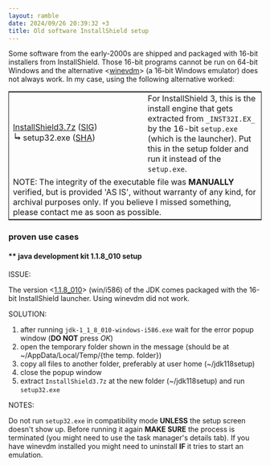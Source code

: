 ```yaml
---
layout: ramble
date: 2024/09/26 20:39:32 +3
title: Old software InstallShield setup
---
```


Some software from the early-2000s are shipped and packaged with 16-bit installers from InstallShield. Those 16-bit programs cannot be run on 64-bit Windows and the alternative &lt;[winevdm](https://github.com/otya128/winevdm)&gt; (a 16-bit Windows emulator) does not always work. In my case, using the following alternative worked:

<table style="border: 1px solid;">
  <tbody>
    <tr>
      <td style="width: 25ch">
        <a href="{% link files/InstallShield3.7z %}" target="_blank">InstallShield3.7z</a> (<a href="{% link files/InstallShield3.7z.sig %}" target="_blank">SIG</a>)
        <br>┕🢒 setup32.exe (<a href="{% link files/setup32.exe.sha256 %}" target="_blank">SHA</a>)
      </td>
      <td>
        For InstallShield 3, this is the install engine that gets extracted from <code>_INST32I.EX_</code> by the 16-bit <code>setup.exe</code> (which is the launcher). Put this in the setup folder and run it instead of the <code>setup.exe</code>.<br>
      </td>
    </tr>
    <tr>
      <td colspan="2">
        NOTE: The integrity of the executable file was <b>MANUALLY</b> verified, but is provided 'AS IS', without warranty of any kind, for archival purposes only. If you believe I missed something, please contact me as soon as possible.
      </td>
    </tr>
  </tbody>
</table>

### proven use cases

#### ** java development kit 1.1.8\_010 setup

ISSUE:

The version &lt;[1.1.8\_010](https://www.oracle.com/java/technologies/java-archive-downloads-javase11-downloads.html)&gt; (win/i586) of the JDK comes packaged with the 16-bit InstallShield launcher. Using winevdm did not work.

SOLUTION:
1. after running `jdk-1_1_8_010-windows-i586.exe` wait for the error popup window (**DO NOT** press _OK_)
1. open the temporary folder shown in the message (should be at ~/AppData/Local/Temp/{the temp. folder})
1. copy all files to another folder, preferably at user home (~/jdk118setup)
1. close the popup window
1. extract `InstallShield3.7z` at the new folder (~/jdk118setup) and run `setup32.exe`

NOTES:

Do not run `setup32.exe` in compatibility mode **UNLESS** the setup screen doesn't show up. Before running it again **MAKE SURE** the process is terminated (you might need to use the task manager's details tab). If you have winevdm installed you might need to uninstall **IF** it tries to start an emulation.
